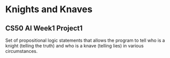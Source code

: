 # Knights and Knaves
## CS50 AI Week1 Project1
Set of propositional logic statements that allows the program to tell who is a knight (telling the truth) and who is a knave (telling lies) in various circumstances.

